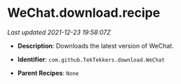 # WeChat.download.recipe

_Last updated 2021-12-23 19:58:07Z_

- **Description**: Downloads the latest version of WeChat.

- **Identifier**: `com.github.TekTekkers.download.WeChat`

- **Parent Recipes**: `None`
